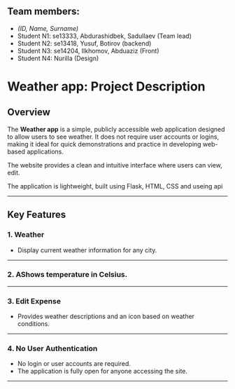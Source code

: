 
## Team members:

* _(ID, Name, Surname)_
* Student N1: se13333, Abdurashidbek, Sadullaev (Team lead)
* Student N2: se13418, Yusuf, Botirov (backend)
* Student N3: se14204, Ilkhomov, Abduaziz (Front)
* Student N4: Nurilla (Design)

# Weather app: Project Description

## Overview

The **Weather app** is a simple, publicly accessible web application designed to allow users to see weather. It does not require user accounts or logins, making it ideal for quick demonstrations and practice in developing web-based applications.

The website provides a clean and intuitive interface where users can view, edit.

The application is lightweight, built using Flask, HTML, CSS and useing api 

---

## Key Features

### 1. Weather 
- Display current weather information for any city.

---

### 2. AShows temperature in Celsius.


---

### 3. Edit Expense
- Provides weather descriptions and an icon based on weather conditions.

---

### 4. No User Authentication
- No login or user accounts are required.
- The application is fully open for anyone accessing the site.

---
